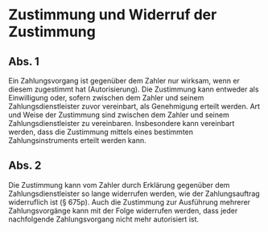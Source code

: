 # Zustimmung und Widerruf der Zustimmung



## Abs. 1

 Ein Zahlungsvorgang ist gegenüber dem Zahler nur wirksam, wenn er diesem zugestimmt hat (Autorisierung). Die Zustimmung kann entweder als Einwilligung oder, sofern zwischen dem Zahler und seinem Zahlungsdienstleister zuvor vereinbart, als Genehmigung erteilt werden. Art und Weise der Zustimmung sind zwischen dem Zahler und seinem Zahlungsdienstleister zu vereinbaren. Insbesondere kann vereinbart werden, dass die Zustimmung mittels eines bestimmten Zahlungsinstruments erteilt werden kann.

## Abs. 2

 Die Zustimmung kann vom Zahler durch Erklärung gegenüber dem Zahlungsdienstleister so lange widerrufen werden, wie der Zahlungsauftrag widerruflich ist (§ 675p). Auch die Zustimmung zur Ausführung mehrerer Zahlungsvorgänge kann mit der Folge widerrufen werden, dass jeder nachfolgende Zahlungsvorgang nicht mehr autorisiert ist. 

